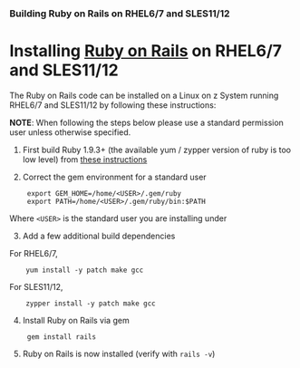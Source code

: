 ### Building Ruby on Rails on RHEL6/7 and SLES11/12

# Installing [Ruby on Rails](http://rubyonrails.org/) on RHEL6/7 and SLES11/12

The Ruby on Rails code can be installed on a Linux on z System running RHEL6/7 and SLES11/12 by following these instructions:

**NOTE**: When following the steps below please use a standard
permission user unless otherwise specified.

1. First build Ruby 1.9.3+ (the available yum / zypper version of ruby is too low level) from [these instructions](https://github.com/linux-on-ibm-z/docs/wiki/Building-Ruby)

2. Correct the gem environment for a standard user

        export GEM_HOME=/home/<USER>/.gem/ruby
        export PATH=/home/<USER>/.gem/ruby/bin:$PATH
    
 Where `<USER>` is the standard user you are installing under

3. Add a few additional build dependencies
    
 For RHEL6/7,

        yum install -y patch make gcc
    
 For SLES11/12,

        zypper install -y patch make gcc

4. Install Ruby on Rails via gem

        gem install rails
    
5. Ruby on Rails is now installed (verify with `rails -v`)
